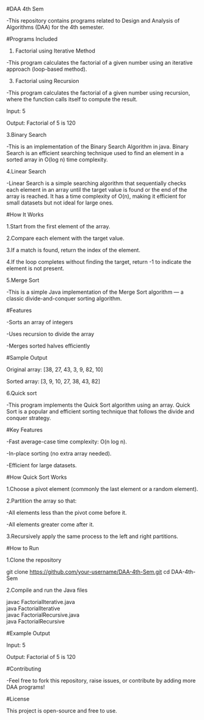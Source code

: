 #DAA 4th Sem

-This repository contains programs related to Design and Analysis of Algorithms (DAA) for the 4th semester.

#Programs Included

1. Factorial using Iterative Method
   
-This program calculates the factorial of a given number using an iterative approach (loop-based method).

3. Factorial using Recursion

-This program calculates the factorial of a given number using recursion, where the function calls itself to compute the result.

Input: 5

Output: Factorial of 5 is 120


3.Binary Search

-This is an implementation of the Binary Search Algorithm in java. Binary Search is an efficient searching technique used to find an element in a sorted array in O(log n) time complexity.

4.Linear Search 

-Linear Search is a simple searching algorithm that sequentially checks each element in an array until the target value is found or the end of the array is reached. It has a time complexity of O(n), making it efficient for small datasets but not ideal for large ones.

#How It Works

1.Start from the first element of the array.

2.Compare each element with the target value.

3.If a match is found, return the index of the element.

4.If the loop completes without finding the target, return -1 to indicate the element is not present.

5.Merge Sort

-This is a simple Java implementation of the Merge Sort algorithm — a classic divide-and-conquer sorting algorithm.

#Features

-Sorts an array of integers

-Uses recursion to divide the array

-Merges sorted halves efficiently

#Sample Output

Original array:
[38, 27, 43, 3, 9, 82, 10]

Sorted array:
[3, 9, 10, 27, 38, 43, 82]

6.Quick sort

-This program implements the Quick Sort algorithm using an array. Quick Sort is a popular and efficient sorting technique that follows the divide and conquer strategy.

#Key Features

-Fast average-case time complexity: O(n log n).

-In-place sorting (no extra array needed).

-Efficient for large datasets.

#How Quick Sort Works

1.Choose a pivot element (commonly the last element or a random element).

2.Partition the array so that:

  -All elements less than the pivot come before it.

  -All elements greater come after it.

3.Recursively apply the same process to the left and right partitions.



#How to Run

1.Clone the repository

git clone https://github.com/your-username/DAA-4th-Sem.git
cd DAA-4th-Sem

2.Compile and run the Java files

javac FactorialIterative.java  
java FactorialIterative  
javac FactorialRecursive.java  
java FactorialRecursive  

#Example Output

Input: 5

Output: Factorial of 5 is 120


#Contributing

-Feel free to fork this repository, raise issues, or contribute by adding more DAA programs!

#License

This project is open-source and free to use.

